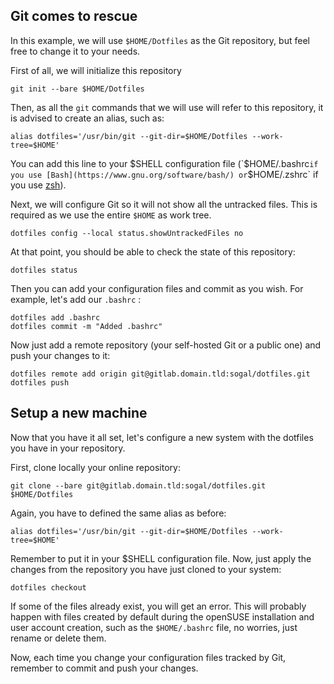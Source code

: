 ## Git comes to rescue

In this example, we will use `$HOME/Dotfiles` as the Git repository, but feel free to change it to your needs.

First of all, we will initialize this repository

    git init --bare $HOME/Dotfiles

Then, as all the `git` commands that we will use will refer to this repository, it is advised to create an alias, such as:

    alias dotfiles='/usr/bin/git --git-dir=$HOME/Dotfiles --work-tree=$HOME'

You can add this line to your $SHELL configuration file (`$HOME/.bashrc` if you use [Bash](https://www.gnu.org/software/bash/) or `$HOME/.zshrc` if you use [zsh](https://www.zsh.org/)).

Next, we will configure Git so it will not show all the untracked files. This is required as we use the entire `$HOME` as work tree.

    dotfiles config --local status.showUntrackedFiles no

At that point, you should be able to check the state of this repository:

    dotfiles status

Then you can add your configuration files and commit as you wish. For example, let's add our `.bashrc` :

    dotfiles add .bashrc
    dotfiles commit -m "Added .bashrc"

Now just add a remote repository (your self-hosted Git or a public one) and push your changes to it:

    dotfiles remote add origin git@gitlab.domain.tld:sogal/dotfiles.git
    dotfiles push

## Setup a new machine

Now that you have it all set, let's configure a new system with the dotfiles you have in your repository.

First, clone locally your online repository:

    git clone --bare git@gitlab.domain.tld:sogal/dotfiles.git $HOME/Dotfiles

Again, you have to defined the same alias as before:

    alias dotfiles='/usr/bin/git --git-dir=$HOME/Dotfiles --work-tree=$HOME'

Remember to put it in your $SHELL configuration file.
Now, just apply the changes from the repository you have just cloned to your system:

    dotfiles checkout

If some of the files already exist, you will get an error. This will probably happen with files created by default during the openSUSE installation and user account creation, such as the `$HOME/.bashrc` file, no worries, just rename or delete them.

Now, each time you change your configuration files tracked by Git, remember to commit and push your changes.
